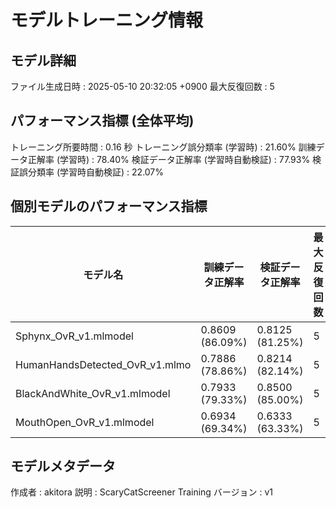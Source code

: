 # モデルトレーニング情報

## モデル詳細
ファイル生成日時   : 2025-05-10 20:32:05 +0900
最大反復回数     : 5

## パフォーマンス指標 (全体平均)
トレーニング所要時間              : 0.16 秒
トレーニング誤分類率 (学習時)     : 21.60%
訓練データ正解率 (学習時)         : 78.40%
検証データ正解率 (学習時自動検証) : 77.93%
検証誤分類率 (学習時自動検証)     : 22.07%
## 個別モデルのパフォーマンス指標
| モデル名                        | 訓練データ正解率 | 検証データ正解率 | 最大反復回数 |
|---------------------------------|--------------------|--------------------|--------------|
| Sphynx_OvR_v1.mlmodel          | 0.8609 (86.09%)    | 0.8125 (81.25%)    | 5            |
| HumanHandsDetected_OvR_v1.mlmo | 0.7886 (78.86%)    | 0.8214 (82.14%)    | 5            |
| BlackAndWhite_OvR_v1.mlmodel   | 0.7933 (79.33%)    | 0.8500 (85.00%)    | 5            |
| MouthOpen_OvR_v1.mlmodel       | 0.6934 (69.34%)    | 0.6333 (63.33%)    | 5            |

## モデルメタデータ
作成者            : akitora
説明              : ScaryCatScreener Training
バージョン        : v1